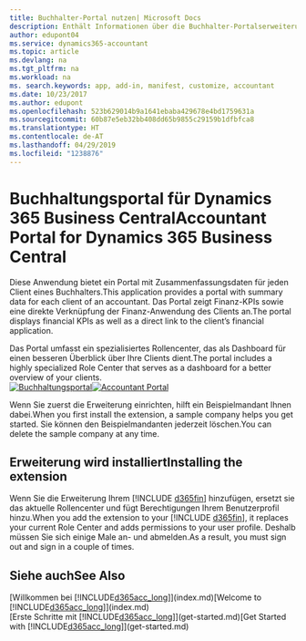 ```yaml
---
title: Buchhalter-Portal nutzen| Microsoft Docs
description: Enthält Informationen über die Buchhalter-Portalserweiterung.
author: edupont04
ms.service: dynamics365-accountant
ms.topic: article
ms.devlang: na
ms.tgt_pltfrm: na
ms.workload: na
ms. search.keywords: app, add-in, manifest, customize, accountant
ms.date: 10/23/2017
ms.author: edupont
ms.openlocfilehash: 523b629014b9a1641ebaba429678e4bd1759631a
ms.sourcegitcommit: 60b87e5eb32bb408dd65b9855c29159b1dfbfca8
ms.translationtype: HT
ms.contentlocale: de-AT
ms.lasthandoff: 04/29/2019
ms.locfileid: "1238876"
---
```

# <a name="accountant-portal-for-dynamics-365-business-central"></a><span data-ttu-id="90663-103">Buchhaltungsportal für Dynamics 365 Business Central</span><span class="sxs-lookup"><span data-stu-id="90663-103">Accountant Portal for Dynamics 365 Business Central</span></span>
<span data-ttu-id="90663-104">Diese Anwendung bietet ein Portal mit Zusammenfassungsdaten für jeden Client eines Buchhalters.</span><span class="sxs-lookup"><span data-stu-id="90663-104">This application provides a portal with summary data for each client of an accountant.</span></span> <span data-ttu-id="90663-105">Das Portal zeigt Finanz-KPIs sowie eine direkte Verknüpfung der Finanz-Anwendung des Clients an.</span><span class="sxs-lookup"><span data-stu-id="90663-105">The portal displays financial KPIs as well as a direct link to the client’s financial application.</span></span>  

<span data-ttu-id="90663-106">Das Portal umfasst ein spezialisiertes Rollencenter, das als Dashboard für einen besseren Überblick über Ihre Clients dient.</span><span class="sxs-lookup"><span data-stu-id="90663-106">The portal includes a highly specialized Role Center that serves as a dashboard for a better overview of your clients.</span></span>  
<span data-ttu-id="90663-107">[![Buchhaltungsportal](./media/accountant-get-started/accountant-dashboard.png)](https://go.microsoft.com/fwlink/?linkid=851257)</span><span class="sxs-lookup"><span data-stu-id="90663-107">[![Accountant Portal](./media/accountant-get-started/accountant-dashboard.png)](https://go.microsoft.com/fwlink/?linkid=851257)</span></span>

<span data-ttu-id="90663-108">Wenn Sie zuerst die Erweiterung einrichten, hilft ein Beispielmandant Ihnen dabei.</span><span class="sxs-lookup"><span data-stu-id="90663-108">When you first install the extension, a sample company helps you get started.</span></span> <span data-ttu-id="90663-109">Sie können den Beispielmandanten jederzeit löschen.</span><span class="sxs-lookup"><span data-stu-id="90663-109">You can delete the sample company at any time.</span></span>  

## <a name="installing-the-extension"></a><span data-ttu-id="90663-110">Erweiterung wird installiert</span><span class="sxs-lookup"><span data-stu-id="90663-110">Installing the extension</span></span>
<span data-ttu-id="90663-111">Wenn Sie die Erweiterung Ihrem [!INCLUDE [d365fin](includes/d365fin_md.md)] hinzufügen, ersetzt sie das aktuelle Rollencenter und fügt Berechtigungen Ihrem Benutzerprofil hinzu.</span><span class="sxs-lookup"><span data-stu-id="90663-111">When you add the extension to your [!INCLUDE [d365fin](includes/d365fin_md.md)], it replaces your current Role Center and adds permissions to your user profile.</span></span> <span data-ttu-id="90663-112">Deshalb müssen Sie sich einige Male an- und abmelden.</span><span class="sxs-lookup"><span data-stu-id="90663-112">As a result, you must sign out and sign in a couple of times.</span></span>  

## <a name="see-also"></a><span data-ttu-id="90663-113">Siehe auch</span><span class="sxs-lookup"><span data-stu-id="90663-113">See Also</span></span>
<span data-ttu-id="90663-114">[Willkommen bei [!INCLUDE[d365acc_long](includes/d365acc_long_md.md)]](index.md)</span><span class="sxs-lookup"><span data-stu-id="90663-114">[Welcome to [!INCLUDE[d365acc_long](includes/d365acc_long_md.md)]](index.md)</span></span>  
<span data-ttu-id="90663-115">[Erste Schritte mit [!INCLUDE[d365acc_long](includes/d365acc_long_md.md)]](get-started.md)</span><span class="sxs-lookup"><span data-stu-id="90663-115">[Get Started with [!INCLUDE[d365acc_long](includes/d365acc_long_md.md)]](get-started.md)</span></span>  
